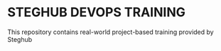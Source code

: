 # STEGHUB DEVOPS TRAINING
This repository contains real-world project-based training provided by Steghub